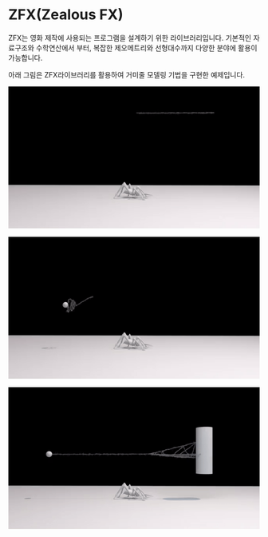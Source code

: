 # ZFX(Zealous FX)

ZFX는 영화 제작에 사용되는 프로그램을 설계하기 위한 라이브러리입니다.
기본적인 자료구조와 수학연산에서 부터, 복잡한 제오메트리와 선형대수까지 다양한 분야에 활용이 가능합니다.

아래 그림은 ZFX라이브러리를 활용하여 거미줄 모델링 기법을 구현한 예제입니다.

![Alt Text](https://github.com/Jaegwang/ZFX/blob/master/demo/ezgif-5-588daea8aba2.gif)

![Alt Text](https://github.com/Jaegwang/ZFX/blob/master/demo/ezgif-5-9144f4afd4b5.gif)

![Alt Text](https://github.com/Jaegwang/ZFX/blob/master/demo/ezgif-5-793964b33eec.gif)


